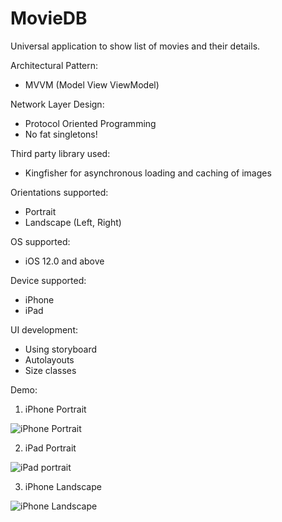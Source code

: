 # MovieDB
Universal application to show list of movies and their details.

Architectural Pattern:
- MVVM (Model View ViewModel)

Network Layer Design:
- Protocol Oriented Programming
- No fat singletons!

Third party library used:
- Kingfisher for asynchronous loading and caching of images

Orientations supported:
- Portrait
- Landscape (Left, Right)

OS supported:
- iOS 12.0 and above

Device supported:
- iPhone
- iPad

UI development:
- Using storyboard
- Autolayouts
- Size classes

Demo:

1. iPhone Portrait

![iPhone Portrait](https://user-images.githubusercontent.com/14230368/117551742-3efebf00-b065-11eb-81e4-0fdd63539717.gif)

2. iPad Portrait

![iPad portrait](https://user-images.githubusercontent.com/14230368/117551755-55a51600-b065-11eb-9920-65748dd42685.gif)

3. iPhone Landscape

![iPhone Landscape](https://user-images.githubusercontent.com/14230368/117551826-c0eee800-b065-11eb-9a7f-e4232e8f47b2.gif)
